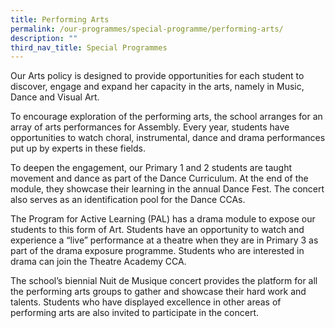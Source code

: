 ```yaml
---
title: Performing Arts
permalink: /our-programmes/special-programme/performing-arts/
description: ""
third_nav_title: Special Programmes
---
```

Our Arts policy is designed to provide opportunities for each student to discover, engage and expand her capacity in the arts, namely in Music, Dance and Visual Art.

To encourage exploration of the performing arts, the school arranges for an array of arts performances for Assembly. Every year, students have opportunities to watch choral, instrumental, dance and drama performances put up by experts in these fields.

To deepen the engagement, our Primary 1 and 2 students are taught movement and dance as part of the Dance Curriculum. At the end of the module, they showcase their learning in the annual Dance Fest. The concert also serves as an identification pool for the Dance CCAs.

The Program for Active Learning (PAL) has a drama module to expose our students to this form of Art. Students have an opportunity to watch and experience a “live” performance at a theatre when they are in Primary 3 as part of the drama exposure programme. Students who are interested in drama can join the Theatre Academy CCA.

The school’s biennial Nuit de Musique concert provides the platform for all the performing arts groups to gather and showcase their hard work and talents. Students who have displayed excellence in other areas of performing arts are also invited to participate in the concert.
